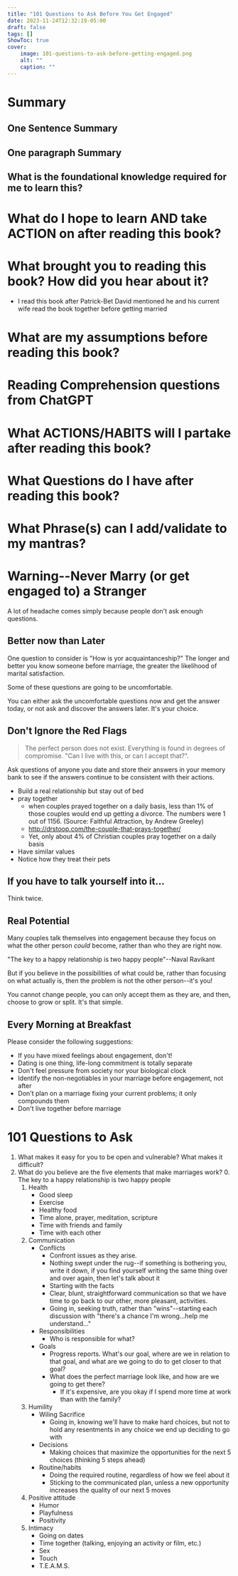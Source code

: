 ```yaml
---
title: "101 Questions to Ask Before You Get Engaged"
date: 2023-11-24T12:32:19-05:00
draft: false
tags: []
ShowToc: true
cover:
    image: 101-questions-to-ask-before-getting-engaged.png
    alt: ""
    caption: ""
---
```


# Summary

## One Sentence Summary

## One paragraph Summary

## What is the foundational knowledge required for me to learn this?

# What do I hope to learn AND take ACTION on after reading this book?

# What brought you to reading this book? How did you hear about it?
- I read this book after Patrick-Bet David mentioned he and his current wife read the book together before getting married

# What are my assumptions before reading this book?

# Reading Comprehension questions from ChatGPT

# What ACTIONS/HABITS will I partake after reading this book?

# What Questions do I have after reading this book?

# What Phrase(s) can I add/validate to my mantras?

# Warning--Never Marry (or get engaged to) a Stranger

A lot of headache comes simply because people don't ask enough questions.

## Better now than Later
One question to consider is "How is yor acquaintanceship?" The longer and better you know someone before marriage, the greater the likelihood of marital satisfaction.

Some of these questions are going to be uncomfortable.

You can either ask the uncomfortable questions now and get the answer today, or not ask and discover the answers later. It's your choice. 

## Don't Ignore the Red Flags

> The perfect person does not exist. Everything is found in degrees of compromise. "Can I live with this, or can I accept that?".

Ask questions of anyone you date and store their answers in your memory bank to see if the answers continue to be consistent with their actions.

- Build a real relationship but stay out of bed
- pray together
    - when couples prayed together on a daily basis, less than 1% of those couples would end up getting a divorce. The numbers were 1 out of 1156. (Source: Faithful Attraction, by Andrew Greeley)
    - http://drstoop.com/the-couple-that-prays-together/
    - Yet, only about 4% of Christian couples pray together on a daily basis
- Have similar values
- Notice how they treat their pets

## If you have to talk yourself into it...

Think twice.


## Real Potential

Many couples talk themselves into engagement because they focus on what the other person *could* become, rather than who they are right now.

"The key to a happy relationship is two happy people"--Naval Ravikant

But if you believe in the possibilities of what could be, rather than focusing on what actually is, then the problem is not the other person--it's you!

You cannot change people, you can only accept them as they are, and then, choose to grow or split. It's that simple.

## Every Morning at Breakfast

Please consider the following suggestions:
- If you have mixed feelings about engagement, don't!
- Dating is one thing, life-long commitment is totally separate
- Don't feel pressure from society nor your biological clock
- Identify the non-negotiables in your marriage before engagement, not after
- Don't plan on a marriage fixing your current problems; it only compounds them
- Don't live together before marriage

# 101 Questions to Ask

1. What makes it easy for you to be open and vulnerable? What makes it difficult?
82. What do you believe are the five elements that make marriages work?
    0. The key to a happy relationship is two happy people
    1. Health 
        - Good sleep
        - Exercise
        - Healthy food
        - Time alone, prayer, meditation, scripture
        - Time with friends and family
        - Time with each other
    2. Communication
        - Conflicts
            - Confront issues as they arise.
            - Nothing swept under the rug--if something is bothering you, write it down, if you find yourself writing the same thing over and over again, then let's talk about it
            - Starting with the facts
            - Clear, blunt, straightforward communication so that we have time to go back to our other, more pleasant, activities.
            - Going in, seeking truth, rather than "wins"--starting each discussion with "there's a chance I'm wrong...help me understand..."
        - Responsibilities
            - Who is responsible for what?
        - Goals
            - Progress reports. What's our goal, where are we in relation to that goal, and what are we going to do to get closer to that goal?
            - What does the perfect marriage look like, and how are we going to get there?
                - If it's expensive, are you okay if I spend more time at work than with the family?
    3. Humility
        - Wiling Sacrifice 
            - Going in, knowing we'll have to make hard choices, but not to hold any resentments in any choice we end up deciding to go with
        - Decisions
            - Making choices that maximize the opportunities for the next 5 choices (thinking 5 steps ahead)
        - Routine/habits
            - Doing the required routine, regardless of how we feel about it
            - Sticking to the communicated plan, unless a new opportunity increases the quality of our next 5 moves
    4. Positive attitude
        - Humor
        - Playfulness
        - Positivity
    5. Intimacy
        - Going on dates
        - Time together (talking, enjoying an activity or film, etc.)
        - Sex
        - Touch
        - T.E.A.M.S.
        



        









